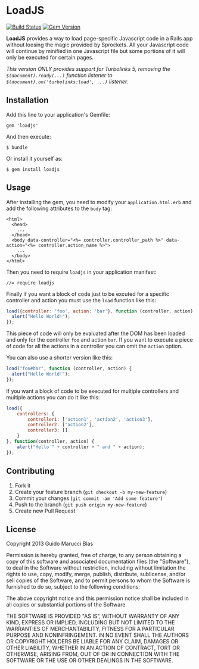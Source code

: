 LoadJS
======

[![Build Status](https://travis-ci.org/guidomb/loadjs.png?branch=master)](https://travis-ci.org/guidomb/loadjs)
[![Gem Version](https://badge.fury.io/rb/loadjs.png)](http://badge.fury.io/rb/loadjs)

**LoadJS** provides a way to load page-specific Javascript code in a Rails app without loosing the magic
provided by Sprockets. All your Javascript code will continue by minified in one Javascript file but
some portions of it will only be executed for certain pages.

*This version ONLY provides support for Turbolinks 5, removing the `$(document).ready(...)` function listener to `$(document).on('turbolinks:load', ...)` listener.*

## Installation

Add this line to your application's Gemfile:

    gem 'loadjs'

And then execute:

    $ bundle

Or install it yourself as:

    $ gem install loadjs

## Usage

After installing the gem, you need to modify your `application.html.erb` and add the following attributes to the `body`
tag:

```
<html>
  <head>
    ...
  </head>
  <body data-controller="<%= controller.controller_path %>" data-action="<%= controller.action_name %>">
    ...
  </body>
</html>
```

Then you need to require `loadjs` in your application manifest:

```
//= require loadjs
```

Finally if you want a block of code just to be excuted for a specific controller and action you must use the `load`
function like this:

```javascript
load({controller: 'foo', action: 'bar'}, function (controller, action) {
  alert("Hello World!");
});
```

This piece of code will only be evaluated after the DOM has been loaded and only for the controller `foo` and action `bar`.
If you want to execute a piece of code for all the actions in a controller you can omit the `action` option.

You can also use a shorter version like this:

```javascript
load("foo#bar", function (controller, action) {
  alert("Hello World!");
});
```

If you want a block of code to be executed for multiple controllers and multiple actions you can do it like this:

```javascript
load({
    controllers: {
        controller1: ['action1', 'action2', 'action3'],
        controller2: ['action2'],
        controller3: []
    }
}, function(controller, action) {
    alert("Hello " + controller + " and " + action);
});
```

## Contributing

1. Fork it
2. Create your feature branch (`git checkout -b my-new-feature`)
3. Commit your changes (`git commit -am 'Add some feature'`)
4. Push to the branch (`git push origin my-new-feature`)
5. Create new Pull Request

## License ##

Copyright 2013 Guido Marucci Blas

Permission is hereby granted, free of charge, to any person obtaining
a copy of this software and associated documentation files (the
"Software"), to deal in the Software without restriction, including
without limitation the rights to use, copy, modify, merge, publish,
distribute, sublicense, and/or sell copies of the Software, and to
permit persons to whom the Software is furnished to do so, subject to
the following conditions:

The above copyright notice and this permission notice shall be
included in all copies or substantial portions of the Software.

THE SOFTWARE IS PROVIDED "AS IS", WITHOUT WARRANTY OF ANY KIND,
EXPRESS OR IMPLIED, INCLUDING BUT NOT LIMITED TO THE WARRANTIES OF
MERCHANTABILITY, FITNESS FOR A PARTICULAR PURPOSE AND
NONINFRINGEMENT. IN NO EVENT SHALL THE AUTHORS OR COPYRIGHT HOLDERS BE
LIABLE FOR ANY CLAIM, DAMAGES OR OTHER LIABILITY, WHETHER IN AN ACTION
OF CONTRACT, TORT OR OTHERWISE, ARISING FROM, OUT OF OR IN CONNECTION
WITH THE SOFTWARE OR THE USE OR OTHER DEALINGS IN THE SOFTWARE.
